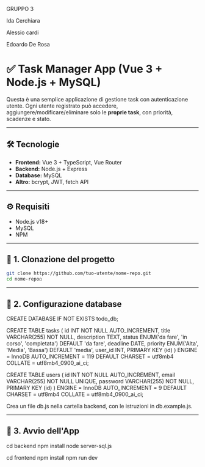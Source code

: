 GRUPPO 3

Ida Cerchiara

Alessio cardi

Edoardo De Rosa

# ✅ Task Manager App (Vue 3 + Node.js + MySQL)

Questa è una semplice applicazione di gestione task con autenticazione utente. Ogni utente registrato può accedere, aggiungere/modificare/eliminare solo le **proprie task**, con priorità, scadenze e stato.

---

## 🛠 Tecnologie

- **Frontend:** Vue 3 + TypeScript, Vue Router
- **Backend:** Node.js + Express
- **Database:** MySQL
- **Altro:** bcrypt, JWT, fetch API

---

## ⚙️ Requisiti

- Node.js v18+
- MySQL
- NPM

---

## 🔧 1. Clonazione del progetto

```bash
git clone https://github.com/tuo-utente/nome-repo.git
cd nome-repo○
```

---

## 🔧 2. Configurazione database

CREATE DATABASE IF NOT EXISTS todo_db;

CREATE TABLE tasks (
  id INT NOT NULL AUTO_INCREMENT,
  title VARCHAR(255) NOT NULL,
  description TEXT,
  status ENUM('da fare', 'in corso', 'completata') DEFAULT 'da fare',
  deadline DATE,
  priority ENUM('Alta', 'Media', 'Bassa') DEFAULT 'media',
  user_id INT,
  PRIMARY KEY (id)
) ENGINE = InnoDB
  AUTO_INCREMENT = 119
  DEFAULT CHARSET = utf8mb4
  COLLATE = utf8mb4_0900_ai_ci;


CREATE TABLE users (
  id INT NOT NULL AUTO_INCREMENT,
  email VARCHAR(255) NOT NULL UNIQUE,
  password VARCHAR(255) NOT NULL,
  PRIMARY KEY (id)
) ENGINE = InnoDB
  AUTO_INCREMENT = 9
  DEFAULT CHARSET = utf8mb4
  COLLATE = utf8mb4_0900_ai_ci;


Crea un file db.js nella cartella backend, con le istruzioni in db.example.js.

---

## 🔧 3. Avvio dell'App

cd backend
npm install
node server-sql.js

cd frontend
npm install
npm run dev




